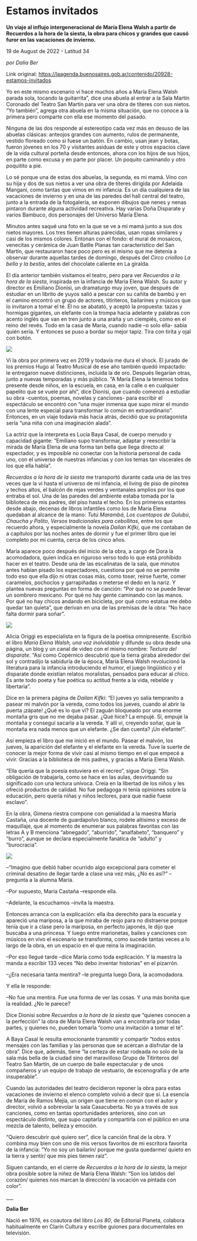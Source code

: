 # Estamos invitados

**Un viaje al influjo intergeneracional de María Elena Walsh a partir de Recuerdos a la hora de la siesta, la obra para chicos y grandes que causó furor en las vacaciones de invierno.**

19 de August de 2022 - Latitud 34

_por Dalia Ber_

Link original: https://laagenda.buenosaires.gob.ar/contenido/20928-estamos-invitados



Yo en este mismo escenario vi hace muchos años a María Elena Walsh parada sola, tocando la guitarrita”, dice una abuela al entrar a la Sala Martín Coronado del Teatro San Martín para ver una obra de títeres con sus nietos. “Yo también”, agrega otra abuela en la misma situación, que no conoce a la primera pero comparte con ella ese momento del pasado.




Ninguna de las dos responde al estereotipo cada vez más en desuso de las abuelas clásicas: anteojos grandes con aumento, rulos de permanente, vestido floreado como si fuese un batón. En cambio, usan jean y botas, fueron jóvenes en los 70 y visitantes asiduas de este y otros espacios clave de la vida cultural porteña desde entonces, ahora con los hijos de sus hijos, en parte como excusa y en parte por placer. Un poquito caminando y otro poquitito a pie.




Lo sé porque una de estas dos abuelas, la segunda, es mi mamá. Vino con su hija y dos de sus nietos a ver una obra de títeres dirigida por Adelaida Mangani, como tantas que vimos en mi infancia. Es un día cualquiera de las vacaciones de invierno y en una de las paredes del hall central del teatro, junto a la entrada de la fotogalería, se exponen dibujos que nenes y nenas pintaron durante alguna actividad recreativa. Hay varias Doña Disparate y varios Bambuco, dos personajes del Universo María Elena.




Minutos antes saqué una foto en la que se ve a mi mamá junto a sus dos nietos mayores. Los tres tienen alturas parecidas, usan ropas similares y casi de los mismos colores. Entonan con el fondo: el mural de mosaicos, venecitas y cerámica de Juan Batlle Planas tan característico del San Martín, que restauraron hace poco pero es el mismo que me detenía a observar durante aquellas tardes de domingo, después del *Circo criollo*o *La bella y la bestia*, antes del chocolate caliente en La giralda.




El día anterior también visitamos el teatro, pero para ver *Recuerdos a la hora de la siesta*, inspirada en la infancia de María Elena Walsh. Su autor y director es Emiliano Dionisi, un dramaturgo muy joven, que después de estudiar en un librito de yuyos salió a pescar con su cañita de bambú y en el camino encontró un grupo de actores, titiriteros, bailarines y músicos que lo invitaron a tomar el té. Él no se abatató, y aceptó la propuesta: tazas y hormigas gigantes, un elefante con la trompa hacia adelante y palabras con acento inglés que van en tren junto a una araña y un ciempiés, como en el reino del revés. Todo en la casa de María, cuando nadie –o solo ella- sabía quién sería. Y entonces se puso a bordar su mejor tapiz. Tira con tirita y ojal con botón.




![](https://cdn.feater.me/files/images/333741/ff5e1d62-9dcc-40db-9dc8-daf24cfcce7c.jpg)




Vi la obra por primera vez en 2019 y todavía me dura el shock. El jurado de los premios Hugo al Teatro Musical de ese año también quedó impactado: le entregaron nueve distinciones, incluida la de oro. Después llegarían otras, junto a nuevas temporadas y más público. “A María Elena la tenemos todos presente desde niños, en la escuela, en casa, en la calle o en cualquier papelito que se vuele por ahí”, dice Dionisi, que cuando comenzó a estudiar su obra -cuentos, poemas, novelas y canciones- para escribir el espectáculo se encontró con “una mujer inmensa que supo mirar el mundo con una lente especial para transformar lo común en extraordinario”. Entonces, en un viaje todavía más hacia atrás, decidió que su protagonista sería “una niña con una imaginación alada”.




La actriz que la interpreta es Lucía Baya Casal, de cuerpo menudo y capacidad gigante: “Emiliano supo transformar, adaptar y reescribir la mirada de María Elena de una forma tan bella que llega directo al espectador, y es imposible no conectar con la historia personal de cada uno, con el universo de nuestras infancias y con los temas tan viscerales de los que ella habla”.




*Recuerdos a la hora de la siesta* me transportó durante cada una de las tres veces que la vi hasta el universo de mi infancia, el living de piso de pinotea y techos altos, el balcón de rejas verdes y ventanales amplios por los que entraba el sol. Una de las paredes del ambiente estaba tomada por la biblioteca de mis padres, del piso hasta el techo. En los primeros estantes desde abajo, decenas de libros infantiles como los de María Elena quedaban al alcance de la mano: *Tutú Marambá*, *Los cuentopos de Gulubú*, *Chaucha y Palito*, *Versos tradicionales para cebollitas*, entre los que recuerdo ahora, y especialmente la novela *Dailan Kifki*, que me contaban de a capítulos por las noches antes de dormir y fue el primer libro que leí completo por mi cuenta, cerca de los cinco años.




María aparece poco después del inicio de la obra, a cargo de Dora la acomodadora, quien indica en riguroso verso todo lo que está prohibido hacer en el teatro. Desde una de las escalinatas de la sala, que minutos antes habían pisado los espectadores, cuestiona por qué no se permite todo eso que ella dijo ni otras cosas más, como toser, reírse fuerte, comer caramelos, pochoclos y garrapiñadas o meterse el dedo en la nariz. Y plantea nuevas preguntas en forma de canción: “Por qué no se puede llevar un sombrero mexicano. Por qué no hay gente caminando con las manos. Por qué no hay chicos andando en bicicleta, por qué como estatua me debo quedar tan quieta”, que derivan en una de las premisas de la obra: “No hace falta dormir para soñar”.




![](https://cdn.feater.me/files/images/333743/fe1ac7c6-ae2b-4692-b922-8d01af762b1f.jpg)




Alicia Origgi es especialista en la figura de la poetisa omnipresente. Escribió el libro *María Elena Walsh, una voz inolvidable* y difunde su obra desde una página, un blog y un canal de video con el mismo nombre: *Textura del disparate*. “Así como Copérnico descubrió que la tierra giraba alrededor del sol y contradijo la sabiduría de la época, María Elena Walsh revolucionó la literatura para la infancia introduciendo el humor, el juego lingüístico y el disparate donde existían relatos moralistas, pensados para educar al chico. Es ante todo poeta y fue poética su actitud frente a la vida, rebelde y libertaria”.




Dice en la primera página de *Dailan Kifki*: “El jueves yo salía tempranito a pasear mi malvón por la vereda, como todos los jueves, cuando al abrir la puerta ¡zápate! ¿Qué es lo que vi? El zaguán bloqueado por una enorme montaña gris que no me dejaba pasar. ¿Qué hice? La empujé. Sí, empujé la montaña y conseguí sacarla a la vereda. Y allí vi, creyendo soñar, que la montaña era nada menos que un elefante. ¿Se dan cuenta? ¡Un elefante!”.




Así empieza el libro que me inició en el mundo. Pasear el malvón, los jueves, la aparición del elefante y el elefante en la vereda. Tuve la suerte de conocer la mejor forma de vivir casi al mismo tiempo en el que empecé a vivir. Gracias a la biblioteca de mis padres, y gracias a María Elena Walsh.




“Ella quería que la poesía estuviera en el recreo”, sigue Origgi. “Sin obligación de trabajarla, como se hace en las aulas, desvirtuando su significado con una lectura unívoca. Creía en la libertad de los niños y les ofreció productos de calidad. No fue pedagoga ni tenía opiniones sobre la educación, pero quería niñas y niños lectores, para que nadie fuese esclavo”.




En la obra, Gimena riestra compone con genialidad a la maestra María Castaña, una docente de guardapolvo blanco, rodete altísimo y exceso de maquillaje, que al momento de enumerar sus palabras favoritas con las letras A y B menciona “abnegado”, “aburrido”, “analfabeto”, “banquero” y “burro”, aunque se declara especialmente fanática de “adulto” y “burocracia”.




![](https://cdn.feater.me/files/images/333746/8ee88743-668b-4da7-89d6-e6459e6c0947.jpg)




–“Imagino que debió haber ocurrido algo excepcional para cometer el criminal desatino de llegar tarde a clase una vez más, ¿No es así?” –pregunta a la alumna María.




–Por supuesto, María Castaña –responde ella.




–Adelante, la escuchamos –invita la maestra.




Entonces arranca con la explicación: ella iba derechito para la escuela y apareció una mariposa, a la que miraba de reojo para no distraerse porque tenía que ir a clase pero la mariposa, en perfecto japonés, le dijo que buscaba a una princesa. Y luego entre marionetas, bailes y canciones con músicos en vivo el escenario se transforma, como sucede tantas veces a lo largo de la obra, en un espacio en el que reina la imaginación.




–Por eso llegué tarde –dice María como toda explicación. Y la maestra la manda a escribir 133 veces “No debo inventar historias” en el pizarrón.




–¿Era necesaria tanta mentira? –le pregunta luego Dora, la acomodadora.




Y ella le responde:




–No fue una mentira. Fue una forma de ver las cosas. Y una más bonita que la realidad. ¿No le parece?




Dice Dionisi sobre *Recuerdos a la hora de la siesta* que “quienes conocen a la perfección” la obra de Maria Elena Walsh van a encontrarla por todas partes, y quienes no, pueden tomarla “como una invitación a tomar el té”.




A Baya Casal le resulta emocionante transmitir y compartir “todos estos mensajes con las familias y las personas que se acercan a disfrutar de la obra”. Dice que, además, tiene “la certeza de estar rodeada no solo de la sala más bella de la ciudad sino del maravilloso Grupo de Titiriteros del Teatro San Martín, de un cuerpo de baile espectacular y de unos compañeros y un equipo de trabajo de vestuario, de escenografía y de arte insuperable”.




Cuando las autoridades del teatro decidieron reponer la obra para estas vacaciones de invierno el elenco completo volvió a decir que sí. La esencia de María de Ramos Mejía, un origen que tiene en común con el autor y director, volvió a sobrevolar la sala Casacuberta. No ya a través de sus canciones, como en tantas oportunidades anteriores, sino con un espectáculo distinto, que supo captarla y compartirla con el público en una mezcla de talento, belleza y emoción.




“Quiero descubrir qué quiero ser”, dice la canción final de la obra. Y combina muy bien con uno de mis versos favoritos de mi escritora favorita de la infancia: “Yo no soy un bailarín/ porque me gusta quedarme/ quieto en la tierra y sentir/ que mis pies tienen raíz”.




Siguen cantando, en el cierre de *Recuerdos a la hora de la siesta*, la mejor obra posible sobre la niñez de María Elena Walsh: “Son los latidos del corazón/ quienes nos marcan la dirección/ la vocación va pintada con color”.




\_\_\_




**Dalia Ber**




Nació en 1976, es coautora del libro *Los 80*, de Editorial Planeta, colabora habitualmente en Clarín Cultura y escribe guiones para documentales en televisión.




